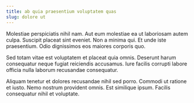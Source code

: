 ```yaml
---
title: ab quia praesentium voluptatem quas
slug: dolore ut
---
```


Molestiae perspiciatis nihil nam. Aut eum molestiae ea ut laboriosam autem culpa. Suscipit placeat sint eveniet. Non a minima qui. Et unde iste praesentium. Odio dignissimos eos maiores corporis quo.

Sed totam vitae est voluptatem et placeat quia omnis. Deserunt harum consequatur neque fugiat reiciendis accusamus. Iure facilis corrupti labore officia nulla laborum recusandae consequatur.

Aliquam tenetur et dolores recusandae nihil sed porro. Commodi ut ratione et iusto. Nemo nostrum provident omnis. Est similique ipsum. Facilis consequatur nihil et voluptate.
